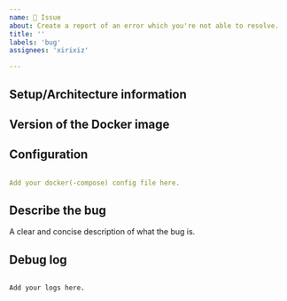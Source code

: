 ```yaml
---
name: 🚨 Issue
about: Create a report of an error which you're not able to resolve.
title: ''
labels: 'bug'
assignees: 'xirixiz'

---
```


<!-- Before you open a new issue, search through the existing issues to see if others have had the same problem.

Issues not containing the minimum requirements will be closed:

- Issues without a description (using the header is not good enough) will be closed.
- Issues without (debug) logging will be closed.
- Issues without configuration will be closed

-->

## Setup/Architecture information
<!-- Provide some information about the way DSMR Reader is implemented and about the underlying architecture. For example: standalone setup on a Synology 220+
-->

## Version of the Docker image
<!-- If you are not using the newest version, download and try that before opening an issue
If you are unsure about the version check it with the command: docker ps -a | grep xirixiz/dsmr-reader-docker.
-->

## Configuration

```yaml

Add your docker(-compose) config file here.

```

## Describe the bug
A clear and concise description of what the bug is.

## Debug log

```text

Add your logs here.

```
